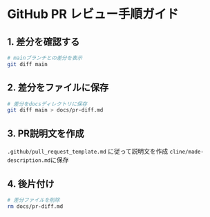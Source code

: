# GitHub PR レビュー手順ガイド

## 1. 差分を確認する

```bash
# mainブランチとの差分を表示
git diff main
```

## 2. 差分をファイルに保存

```bash
# 差分をdocsディレクトリに保存
git diff main > docs/pr-diff.md
```

## 3. PR説明文を作成

`.github/pull_request_template.md` に従って説明文を作成
`cline/made-description.md`に保存

## 4. 後片付け

```bash
# 差分ファイルを削除
rm docs/pr-diff.md
```
